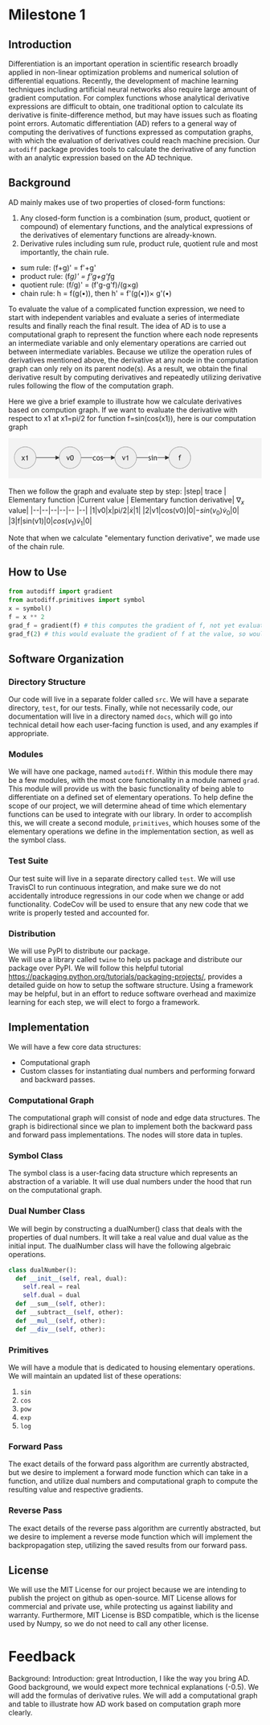 # Milestone 1

## Introduction
Differentiation is an important operation in scientific research broadly
applied in non-linear optimization problems and numerical solution of
differential equations. Recently, the development of machine learning
techniques including artificial neural networks also require large amount of
gradient computation. For complex functions whose analytical derivative
expressions are difficult to obtain, one traditional option to calculate its
derivative is finite-difference method, but may have issues such as
floating point errors. Automatic differentiation (AD) refers to a general way
of computing the derivatives of functions expressed as computation graphs, with
which the evaluation of derivatives could reach machine precision. Our `autodiff`
package provides tools to calculate the derivative of any function with an
analytic expression based on the AD technique. 

## Background

AD mainly makes use of two properties of closed-form functions: 
1. Any closed-form function is a combination (sum, product, quotient or compound) of
elementary functions, and the analytical expressions of the derivatives of
elementary functions are already-known.
2. Derivative rules including sum rule, product rule, quotient rule and most importantly, the chain rule.  
- sum rule: (f+g)' = f'+g'
- product rule: (f*g)' = f'g+g'f*g
- quotient rule: (f/g)' = (f'g-g'f)/(g×g)
- chain rule: h = f(g(•)), then h' = f'(g(•))× g'(•)

To evaluate the value of a complicated function expression, we need to start with
independent variables and evaluate a series of intermediate results and finally
reach the final result. The idea of AD is to use a computational graph to
represent the function where each node represents an intermediate variable and
only elementary operations are carried out between intermediate variables. Because we
utilize the operation rules of derivatives mentioned above, the derivative at any 
node in the computation graph can only rely on its parent node(s). As a result, we 
obtain the final derivative result by computing derivatives and repeatedly utilizing 
derivative rules following the flow of the computation graph. 

Here we give a brief example to illustrate how we calculate derivatives 
based on compution graph. If we want to evaluate the derivative with respect 
to x1 at x1=pi/2 for function f=sin(cos(x1)), here is our computation graph

![comp graph](fig1.png)

Then we follow the graph and evaluate step by step:
|step| trace | Elementary function |Current value | Elementary function derivative| $\nabla_x$ value|
|--|--|--|--|-- |--|
|1|v0|x|pi/2|$\dot x$|1|
|2|v1|cos(v0)|0|$-sin(v_0)\dot v_0$|0|
|3|f|sin(v1)|0|$cos(v_1)\dot v_1$|0|

Note that when we calculate "elementary function derivative", we made use of the chain rule. 


## How to Use 
```py
from autodiff import gradient
from autodiff.primitives import symbol
x = symbol()
f = x ** 2 
grad_f = gradient(f) # this computes the gradient of f, not yet evaluated at a particular value
grad_f(2) # this would evaluate the gradient of f at the value, so would return 4

```
## Software Organization

### Directory Structure
Our code will live in a separate folder called `src`. We will have a separate
directory, `test`, for our tests. Finally, while not necessarily code, our
documentation will live in a directory named `docs`, which will go into
technical detail how each user-facing function is used, and any examples if
appropriate.

### Modules

We will have one package, named `autodiff`. Within this module there may be a
few modules, with the most core functionality in a module named `grad`.  This
module will provide us with the basic functionality of being able to
differentiate on a defined set of elementary operations.  To help define the
scope of our project, we will determine ahead of time which elementary
functions can be used to integrate with our library. In order to accomplish
this, we will create a second module, `primitives`, which houses some of the
elementary operations we define in the implementation section, as well as the 
symbol class.

### Test Suite

Our test suite will live in a separate directory called `test`. We will use
TravisCI to run continuous integration, and make sure we do not accidentally
introduce regressions in our code when we change or add functionality. CodeCov
will be used to ensure that any new code that we write is properly tested and
accounted for.
    
### Distribution 
We will use PyPI to distribute our package.   
We will use a library called `twine` to help us package and distribute our
package over PyPI. We will follow this helpful tutorial
https://packaging.python.org/tutorials/packaging-projects/, provides a detailed
guide on how to setup the software structure. Using a framework may be helpful,
but in an effort to reduce software overhead and maximize learning for each
step, we will elect to forgo a framework.

## Implementation 
We will have a few core data structures:
* Computational graph
* Custom classes for instantiating dual
numbers and performing forward and backward passes.

### Computational Graph
The computational graph will consist of node and edge data structures. 
The graph is bidirectional since we plan to implement both the backward pass and forward pass 
implementations.
The nodes will store data in tuples.

### Symbol Class 
The symbol class is a user-facing data structure which represents 
an abstraction of a variable. It will use dual numbers under the hood
that run on the computational graph.

### Dual Number Class 
We will begin by constructing a dualNumber() class that
deals with the properties of dual numbers. It will take a real value and dual
value as the initial input. The dualNumber class will have the following
algebraic operations.

```py
class dualNumber():
  def __init__(self, real, dual):
    self.real = real
    self.dual = dual
  def __sum__(self, other):
  def __subtract__(self, other):
  def __mul__(self, other):
  def __div__(self, other):
```

### Primitives
We will have a module that is dedicated to housing elementary operations. 
We will maintain an updated list of these operations:
1. `sin`
2. `cos`
3. `pow`
4.  `exp`
5. `log`

### Forward Pass 
The exact details of the forward pass algorithm are currently abstracted,
but we desire to implement a forward mode function which can take in a function,
and utilize dual numbers and computational graph
to compute the resulting value and respective gradients.

### Reverse Pass
The exact details of the reverse pass algorithm are currently abstracted,
but we desire to implement a reverse mode function which will implement
the backpropagation step, utilizing the saved results from our forward pass.

## License
We will use the MIT License for our project because we are intending
to publish the project on github as open-source. MIT License allows for
commercial and private use, while protecting us against liability and warranty.
Furthermore, MIT License is BSD compatible, which is the license used by Numpy,
so we do not need to call any other license.

# Feedback
Background: Introduction: great Introduction, I like the way you bring AD. Good background, we would expect more technical explanations (-0.5).
We will add the formulas of derivative rules.
We will add a computational graph and table to illustrate how AD work based on computation graph more clearly.

